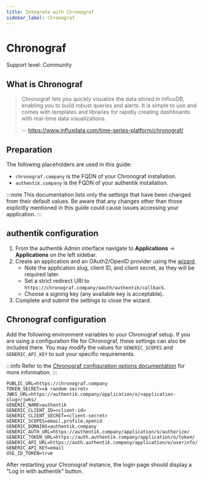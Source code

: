 ```yaml
---
title: Integrate with Chronograf
sidebar_label: Chronograf
---
```


# Chronograf

<span class="badge badge--secondary">Support level: Community</span>

## What is Chronograf

> Chronograf lets you quickly visualize the data stored in InfluxDB, enabling you to build robust queries and alerts. It is simple to use and comes with templates and libraries for rapidly creating dashboards with real-time data visualizations.
>
> -- https://www.influxdata.com/time-series-platform/chronograf/

## Preparation

The following placeholders are used in this guide:

- `chronograf.company` is the FQDN of your Chronograf installation.
- `authentik.company` is the FQDN of your authentik installation.

:::note
This documentation lists only the settings that have been changed from their default values. Be aware that any changes other than those explicitly mentioned in this guide could cause issues accessing your application.
:::

## authentik configuration

1. From the authentik Admin interface navigate to **Applications** -> **Applications** on the left sidebar.
2. Create an application and an OAuth2/OpenID provider using the [wizard](https://docs.goauthentik.io/docs/add-secure-apps/applications/manage_apps#add-new-applications).
    - Note the application slug, client ID, and client secret, as they will be required later.
    - Set a strict redirect URI to `https://chronograf.company/oauth/authentik/callback`.
    - Choose a signing key (any available key is acceptable).
3. Complete and submit the settings to close the wizard.

## Chronograf configuration

Add the following environment variables to your Chronograf setup. If you are using a configuration file for Chronograf, these settings can also be included there. You may modify the values for `GENERIC_SCOPES` and `GENERIC_API_KEY` to suit your specific requirements.

:::info
Refer to the [Chronograf configuration options documentation](https://docs.influxdata.com/chronograf/v1/administration/config-options/) for more information.
:::

```
PUBLIC_URL=https://chronograf.company
TOKEN_SECRET=<A random secret>
JWKS_URL=https://authentik.company/application/o/<application-slug>/jwks/
GENERIC_NAME=authentik
GENERIC_CLIENT_ID=<client-id>
GENERIC_CLIENT_SECRET=<client-secret>
GENERIC_SCOPES=email,profile,openid
GENERIC_DOMAINS=authentik.company
GENERIC_AUTH_URL=https://authentik.company/application/o/authorize/
GENERIC_TOKEN_URL=https://auth.authentik.company/application/o/token/
GENERIC_API_URL=https://auth.authentik.company/application/o/userinfo/
GENERIC_API_KEY=email
USE_ID_TOKEN=true
```

After restarting your Chronograf instance, the login page should display a "Log in with authentik" button.

